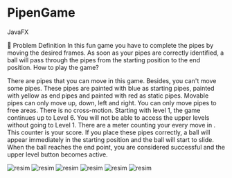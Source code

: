 # PipenGame
JavaFX 

	Problem Definition
In this fun game you have to complete the pipes by moving the desired frames. As soon as your pipes are correctly identified, a ball will pass through the pipes from the starting position to the end position.
How to play the game? 

There are pipes that you can move in this game. Besides, you can't move some pipes. These pipes are painted with blue as starting pipes, painted with yellow as end pipes and painted with red as static pipes. Movable pipes can only move up, down, left and right. You can only move pipes to free areas. There is no cross-motion. Starting with level 1, the game continues up to Level 6. You will not be able to access the upper levels without going to Level 1. There are a meter counting your every move in . This counter is your score. If you place these pipes correctly, a ball will appear immediately in the starting position and the ball will start to slide. When the ball reaches the end point, you are considered successful and the upper level button becomes active.

![resim](https://user-images.githubusercontent.com/33184485/57588194-69225280-7519-11e9-96c2-87315a72115f.png)
![resim](https://user-images.githubusercontent.com/33184485/57588196-7ccdb900-7519-11e9-9fc7-f5562d6d8cce.png)
![resim](https://user-images.githubusercontent.com/33184485/57588199-7fc8a980-7519-11e9-8b99-693aeead6acc.png)
![resim](https://user-images.githubusercontent.com/33184485/57588201-82c39a00-7519-11e9-8839-b1fd44f14569.png)
![resim](https://user-images.githubusercontent.com/33184485/57588202-86efb780-7519-11e9-92d5-f32f2c9d3b49.png)
![resim](https://user-images.githubusercontent.com/33184485/57588208-8e16c580-7519-11e9-97e9-679ad3906c25.png)
